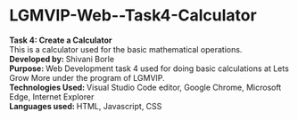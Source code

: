 # LGMVIP-Web--Task4-Calculator
<b> Task 4: Create a Calculator</b><br>
This is a calculator used for the basic mathematical operations.<br>
<b> Developed by: </b> Shivani Borle<br>
<b> Purpose: </b> Web Development task 4 used for doing basic calculations at Lets Grow More under the program of LGMVIP. <br>
<b> Technologies Used: </b> Visual Studio Code editor, Google Chrome, Microsoft Edge, Internet Explorer<br>
<b> Languages used: </b> HTML, Javascript, CSS<br>
